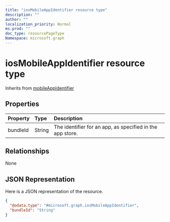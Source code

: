 ```yaml
---
title: "iosMobileAppIdentifier resource type"
description: ""
author: ""
localization_priority: Normal
ms.prod: ""
doc_type: resourcePageType
Namespace: microsoft.graph
---
```



# iosMobileAppIdentifier resource type




Inherits from [mobileAppIdentifier](../resources/mobileAppIdentifier.md)

## Properties
|Property|Type|Description|
|:---|:---|:---|
|bundleId|String|The identifier for an app, as specified in the app store.|

## Relationships
None

## JSON Representation
Here is a JSON representation of the resource.
<!-- {
  "blockType": "resource",
  "@odata.type": "microsoft.graph.iosMobileAppIdentifier"
}
-->
``` json
{
  "@odata.type": "#microsoft.graph.iosMobileAppIdentifier",
  "bundleId": "String"
}
```

